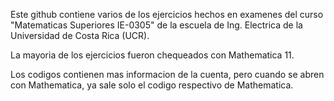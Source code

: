 Este github contiene varios de los ejercicios hechos en examenes del curso "Matematicas Superiores IE-0305"
de la escuela de Ing. Electrica de la Universidad de Costa Rica (UCR).

La mayoria de los ejercicios fueron chequeados con Mathematica 11.


Los codigos contienen mas informacion de la cuenta, pero cuando se abren con Mathematica, ya sale solo el codigo respectivo de Mathematica.

